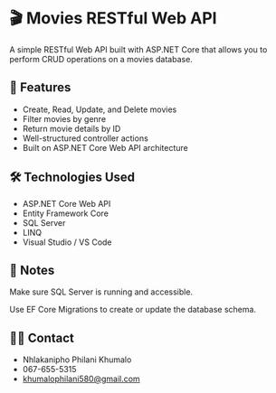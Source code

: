 # 🎬 Movies RESTful Web API

A simple RESTful Web API built with ASP.NET Core that allows you to perform CRUD operations on a movies database.

## 🚀 Features

- Create, Read, Update, and Delete movies
- Filter movies by genre
- Return movie details by ID
- Well-structured controller actions
- Built on ASP.NET Core Web API architecture

## 🛠️ Technologies Used

- ASP.NET Core Web API
- Entity Framework Core
- SQL Server
- LINQ
- Visual Studio / VS Code

## 📌 Notes
Make sure SQL Server is running and accessible.

Use EF Core Migrations to create or update the database schema.

## 🧑‍💻 Contact
- Nhlakanipho Philani Khumalo
- 067-655-5315
- khumalophilani580@gmail.com
